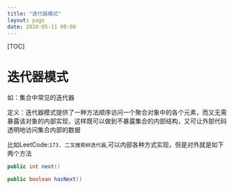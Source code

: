 ```yaml
---
title: "迭代器模式"
layout: page
date: 2020-05-11 00:00
---
```


[TOC]

# 迭代器模式

如：集合中常见的迭代器

定义：迭代器模式提供了一种方法顺序访问一个聚合对象中的各个元素，而又无需暴露该对象的内部实现，这样既可以做到不暴露集合的内部结构，又可让外部代码透明地访问集合内部的数据

比如LeetCode:`173. 二叉搜索树迭代器`,可以内部各种方式实现，但是对外就是如下两个方法

```java
public int next()

public boolean hasNext()
```
